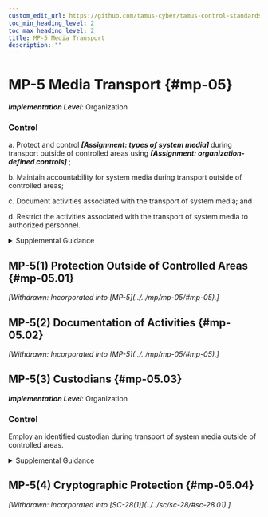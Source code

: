 ```yaml
---
custom_edit_url: https://github.com/tamus-cyber/tamus-control-standards/tree/main/content/tamus.edu/TAMUS_profile.xml
toc_min_heading_level: 2
toc_max_heading_level: 2
title: MP-5 Media Transport
description: ""
---
```


# MP-5 Media Transport {#mp-05}

_**Implementation Level**_: Organization

### Control

a. Protect and control <strong> <em>[Assignment: types of system media]</em> </strong> during transport outside of controlled areas using <strong> <em>[Assignment: organization-defined controls]</em> </strong>;

b. Maintain accountability for system media during transport outside of controlled areas;

c. Document activities associated with the transport of system media; and

d. Restrict the activities associated with the transport of system media to authorized personnel.

<details>
  <summary>Supplemental Guidance</summary>

System media includes digital and non-digital media. Digital media includes flash drives, diskettes, magnetic tapes, external or removable hard disk drives (e.g., solid state and magnetic), compact discs, and digital versatile discs. Non-digital media includes microfilm and paper. Controlled areas are spaces for which organizations provide physical or procedural controls to meet requirements established for protecting information and systems. Controls to protect media during transport include cryptography and locked containers. Cryptographic mechanisms can provide confidentiality and integrity protections depending on the mechanisms implemented. Activities associated with media transport include releasing media for transport, ensuring that media enters the appropriate transport processes, and the actual transport. Authorized transport and courier personnel may include individuals external to the organization. Maintaining accountability of media during transport includes restricting transport activities to authorized personnel and tracking and/or obtaining records of transport activities as the media moves through the transportation system to prevent and detect loss, destruction, or tampering. Organizations establish documentation requirements for activities associated with the transport of system media in accordance with organizational assessments of risk. Organizations maintain the flexibility to define record-keeping methods for the different types of media transport as part of a system of transport-related records.

</details>

## MP-5(1) Protection Outside of Controlled Areas {#mp-05.01}


<prop xmlns="http://csrc.nist.gov/ns/oscal/1.0" name="status" value="withdrawn">
               <em>[Withdrawn: Incorporated into [MP-5](../../mp/mp-05/#mp-05).]</em>
            </prop>
            

## MP-5(2) Documentation of Activities {#mp-05.02}


<prop xmlns="http://csrc.nist.gov/ns/oscal/1.0" name="status" value="withdrawn">
               <em>[Withdrawn: Incorporated into [MP-5](../../mp/mp-05/#mp-05).]</em>
            </prop>
            

## MP-5(3) Custodians {#mp-05.03}

_**Implementation Level**_: Organization

### Control

Employ an identified custodian during transport of system media outside of controlled areas.

<details>
  <summary>Supplemental Guidance</summary>

Identified custodians provide organizations with specific points of contact during the media transport process and facilitate individual accountability. Custodial responsibilities can be transferred from one individual to another if an unambiguous custodian is identified.

</details>

## MP-5(4) Cryptographic Protection {#mp-05.04}


<prop xmlns="http://csrc.nist.gov/ns/oscal/1.0" name="status" value="withdrawn">
               <em>[Withdrawn: Incorporated into [SC-28(1)](../../sc/sc-28/#sc-28.01).]</em>
            </prop>
            

